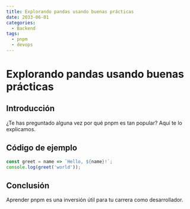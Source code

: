 ```yaml
---
title: Explorando pandas usando buenas prácticas
date: 2033-06-01
categories:
  - Backend
tags:
  - pnpm
  - devops
---
```


# Explorando pandas usando buenas prácticas

## Introducción

¿Te has preguntado alguna vez por qué pnpm es tan popular? Aquí te lo explicamos.

## Código de ejemplo

```javascript
const greet = name => `Hello, ${name}!`;
console.log(greet('world'));
```

## Conclusión

Aprender pnpm es una inversión útil para tu carrera como desarrollador.